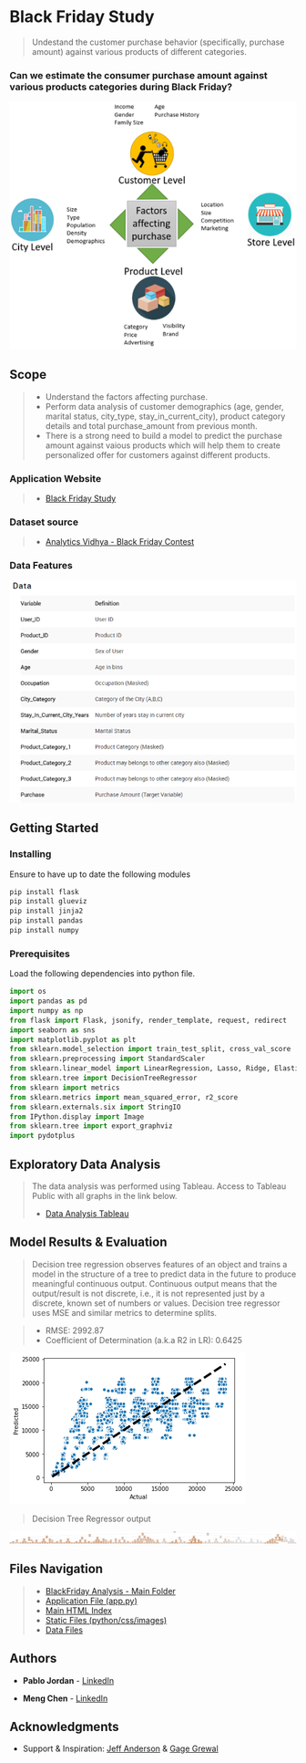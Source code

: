 # Black Friday Study

> Undestand the customer purchase behavior (specifically, purchase amount) against various products of different categories. 

### Can we estimate the consumer purchase amount against various products categories during Black Friday?

![](https://github.com/pablojordan/BlackFriday_Study/blob/master/BlackFriday_Analysis/static/images/Main.png)

## Scope

>* Understand the factors affecting purchase.
>* Perform data analysis of customer demographics (age, gender, marital status, city_type, stay_in_current_city), product category details and total purchase_amount from previous month.
>* There is a strong need to build a model to predict the purchase amount against vaious products which will help them to create personalized offer for customers against different products. 

### Application Website
>* [Black Friday Study](https://blackfridaystudy.herokuapp.com/)

### Dataset source
>* [ Analytics Vidhya - Black Friday Contest](https://datahack.analyticsvidhya.com/contest/black-friday/)

### Data Features
![](https://github.com/pablojordan/BlackFriday_Study/blob/master/BlackFriday_Analysis/static/images/Data.png)

## Getting Started

### Installing

Ensure to have up to date the following modules

```python
pip install flask
pip install glueviz
pip install jinja2
pip install pandas
pip install numpy
```

### Prerequisites

Load the following dependencies into python file. 
```python
import os
import pandas as pd
import numpy as np
from flask import Flask, jsonify, render_template, request, redirect
import seaborn as sns
import matplotlib.pyplot as plt
from sklearn.model_selection import train_test_split, cross_val_score
from sklearn.preprocessing import StandardScaler
from sklearn.linear_model import LinearRegression, Lasso, Ridge, ElasticNet
from sklearn.tree import DecisionTreeRegressor  
from sklearn import metrics
from sklearn.metrics import mean_squared_error, r2_score
from sklearn.externals.six import StringIO  
from IPython.display import Image  
from sklearn.tree import export_graphviz
import pydotplus

```
## Exploratory Data Analysis
> The data analysis was performed using Tableau. Access to Tableau Public with all graphs in the link below.
>* [Data Analysis Tableau](https://public.tableau.com/profile/pablo.jordan#!/)


## Model Results & Evaluation

> Decision tree regression observes features of an object and trains a model in the structure of a tree to predict data in the future to produce meaningful continuous output. Continuous output means that the output/result is not discrete, i.e., it is not represented just by a discrete, known set of numbers or values. Decision tree regressor uses MSE and similar metrics to determine splits.

>* RMSE: 2992.87
>* Coefficient of Determination (a.k.a R2 in LR): 0.6425

![](https://github.com/pablojordan/BlackFriday_Study/blob/master/BlackFriday_Analysis/static/images/regressor.png)

> Decision Tree Regressor output 

![](https://github.com/pablojordan/BlackFriday_Study/blob/master/BlackFriday_Analysis/static/images/regressor_tree.png)

## Files Navigation

>* [BlackFriday Analysis - Main Folder](https://github.com/cmutd/BlackFriday_study)
>* [Application File (app.py)](https://github.com/cmutd/BlackFriday_study/tree/main/BlackFriday_Analysis)
>* [Main HTML Index](https://github.com/cmutd/BlackFriday_study/tree/main/BlackFriday_Analysis/templates)
>* [Static Files (python/css/images)](https://github.com/cmutd/BlackFriday_study/tree/main/BlackFriday_Analysis/static)
>* [Data Files](https://github.com/cmutd/BlackFriday_study/tree/main/BlackFriday_Analysis/data)


## Authors

* **Pablo Jordan** - [LinkedIn](https://www.linkedin.com/in/pablojordanmba/)

* **Meng Chen** - [LinkedIn](https://www.linkedin.com/in/meng-chen-86405749/)


## Acknowledgments

* Support & Inspiration: [Jeff Anderson](https://www.linkedin.com/in/jeff-h-anderson-solution/) & [Gage Grewal](https://www.linkedin.com/in/gage-grewal/) 

